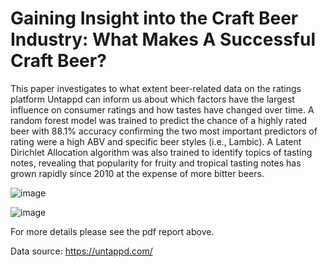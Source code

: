# Gaining Insight into the Craft Beer Industry: What Makes A Successful Craft Beer? 

This paper investigates to what extent beer-related data on the ratings platform Untappd can inform us about which factors have the largest influence on consumer ratings and how tastes have changed over time. A random forest model was trained to predict the chance of a highly rated beer with 88.1% accuracy confirming the two most important predictors of rating were a high ABV and specific beer styles (i.e., Lambic). A Latent Dirichlet Allocation algorithm was also trained to identify topics of tasting notes, revealing that popularity for fruity and tropical tasting notes has grown rapidly since 2010 at the expense of more bitter beers. 

![image](https://user-images.githubusercontent.com/54633647/118669374-99c6b200-b7ed-11eb-8c1d-f5c4243a9002.png)

![image](https://user-images.githubusercontent.com/54633647/118669434-a4814700-b7ed-11eb-8210-efe280a66b41.png)

For more details please see the pdf report above.

Data source: https://untappd.com/
